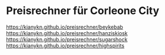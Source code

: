 # Preisrechner für Corleone City
https://kianykn.github.io/preisrechner/beykebab
https://kianykn.github.io/preisrechner/hanziskiosk
https://kianykn.github.io/preisrechner/sugarshock
https://kianykn.github.io/preisrechner/highspirits